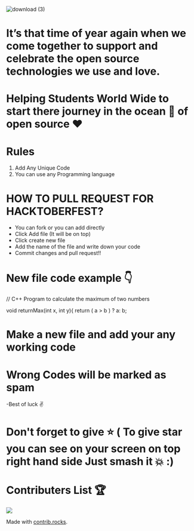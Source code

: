 ![download (3)](https://user-images.githubusercontent.com/40620392/136378683-2b793937-9672-44c9-b0c5-914cc0e7ddf3.jpeg)


# It’s that time of year again when we come together to support and celebrate the open source technologies we use and love.


# Helping Students World Wide to start there journey in the ocean 🌊 of open source ♥️


# Rules
1) Add Any Unique Code
2) You can use any Programming language




# HOW TO PULL REQUEST FOR HACKTOBERFEST?
- You can fork or you can add directly
- Click Add file (It will be on top)
- Click create new file
- Add the name of the file and write down your code
- Commit changes and pull request!!


# New file code example 👇

// C++ Program to calculate the maximum of two numbers

void returnMax(int x, int y){
    return ( a > b ) ? a: b;
    
    
# Make a new file and add your any working code
# Wrong Codes will be marked as spam
-Best of luck ✌️
# Don't forget to give ⭐ ( To give star you can see on your screen on top right hand side Just smash it 💥 :)


# Contributers List  🏆

<a href="https://github.com/abhijeetkumarsinghofficial/Hacktoberfest-2021/graphs/contributors">
  <img src="https://contrib.rocks/image?repo=abhijeetkumarsinghofficial/Hacktoberfest-2021" />
</a>

Made with [contrib.rocks](https://contrib.rocks).
